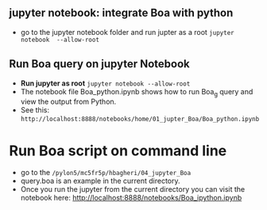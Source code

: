 
## jupyter notebook: integrate Boa with python
* go to the jupyter notebook folder and run jupter as a root
  ```jupyter notebook  --allow-root```



## Run Boa query on jupyter Notebook
  * **Run jupyter as root** ```jupyter notebook --allow-root```
  * The notebook  file Boa_python.ipynb shows how to run Boa<sub>g</sub> query and view the output from Python.
  * See this: ```http://localhost:8888/notebooks/home/01_jupter_Boa/Boa_python.ipynb```


  # Run Boa script on command line
  * go to the ```/pylon5/mc5fr5p/hbagheri/04_jupyter_Boa```
  * query.boa is an example in the current directory.
  * Once you run the jupyter from the current directory you can visit the notebook here:
  [http://localhost:8888/notebooks/Boa_ipython.ipynb](http://localhost:8888/notebooks/Boa_ipython.ipynb)
